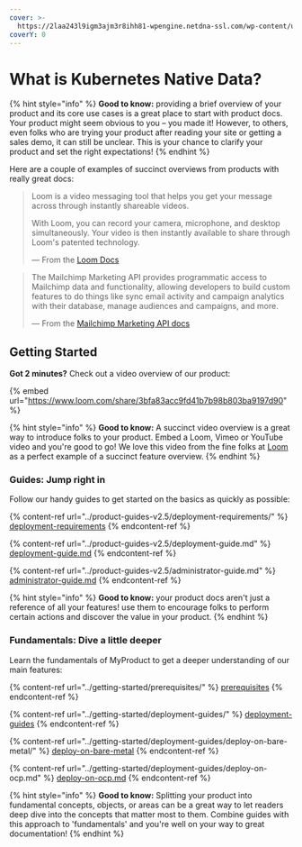 ```yaml
---
cover: >-
  https://2laa243l9igm3ajm3r8ihh81-wpengine.netdna-ssl.com/wp-content/uploads/2021/11/ionir-Header-Laptop-Large-Updated-300.jpg
coverY: 0
---
```


# What is Kubernetes Native Data?

{% hint style="info" %}
**Good to know:** providing a brief overview of your product and its core use cases is a great place to start with product docs. Your product might seem obvious to you – you made it! However, to others, even folks who are trying your product after reading your site or getting a sales demo, it can still be unclear. This is your chance to clarify your product and set the right expectations!
{% endhint %}

Here are a couple of examples of succinct overviews from products with really great docs:

> Loom is a video messaging tool that helps you get your message across through instantly shareable videos.
>
> With Loom, you can record your camera, microphone, and desktop simultaneously. Your video is then instantly available to share through Loom's patented technology.
>
> — From the [Loom Docs](https://support.loom.com/hc/en-us/articles/360002158057-What-is-Loom-)

> The Mailchimp Marketing API provides programmatic access to Mailchimp data and functionality, allowing developers to build custom features to do things like sync email activity and campaign analytics with their database, manage audiences and campaigns, and more.
>
> — From the [Mailchimp Marketing API docs](https://mailchimp.com/developer/marketing/docs/fundamentals/)

## Getting Started

**Got 2 minutes?** Check out a video overview of our product:

{% embed url="https://www.loom.com/share/3bfa83acc9fd41b7b98b803ba9197d90" %}

{% hint style="info" %}
**Good to know:** A succinct video overview is a great way to introduce folks to your product. Embed a Loom, Vimeo or YouTube video and you're good to go! We love this video from the fine folks at [Loom](https://loom.com) as a perfect example of a succinct feature overview.
{% endhint %}

### Guides: Jump right in

Follow our handy guides to get started on the basics as quickly as possible:

{% content-ref url="../product-guides-v2.5/deployment-requirements/" %}
[deployment-requirements](../product-guides-v2.5/deployment-requirements/)
{% endcontent-ref %}

{% content-ref url="../product-guides-v2.5/deployment-guide.md" %}
[deployment-guide.md](../product-guides-v2.5/deployment-guide.md)
{% endcontent-ref %}

{% content-ref url="../product-guides-v2.5/administrator-guide.md" %}
[administrator-guide.md](../product-guides-v2.5/administrator-guide.md)
{% endcontent-ref %}

{% hint style="info" %}
**Good to know:** your product docs aren't just a reference of all your features! use them to encourage folks to perform certain actions and discover the value in your product.
{% endhint %}

### Fundamentals: Dive a little deeper

Learn the fundamentals of MyProduct to get a deeper understanding of our main features:

{% content-ref url="../getting-started/prerequisites/" %}
[prerequisites](../getting-started/prerequisites/)
{% endcontent-ref %}

{% content-ref url="../getting-started/deployment-guides/" %}
[deployment-guides](../getting-started/deployment-guides/)
{% endcontent-ref %}

{% content-ref url="../getting-started/deployment-guides/deploy-on-bare-metal/" %}
[deploy-on-bare-metal](../getting-started/deployment-guides/deploy-on-bare-metal/)
{% endcontent-ref %}

{% content-ref url="../getting-started/deployment-guides/deploy-on-ocp.md" %}
[deploy-on-ocp.md](../getting-started/deployment-guides/deploy-on-ocp.md)
{% endcontent-ref %}

{% hint style="info" %}
**Good to know:** Splitting your product into fundamental concepts, objects, or areas can be a great way to let readers deep dive into the concepts that matter most to them. Combine guides with this approach to 'fundamentals' and you're well on your way to great documentation!
{% endhint %}
